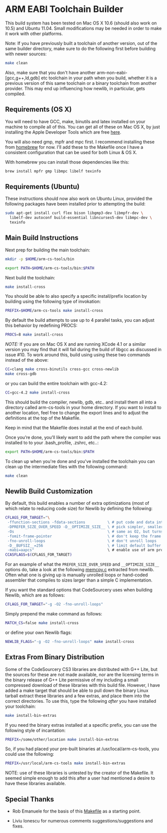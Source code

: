 ARM EABI Toolchain Builder
==========================

This build system has been tested on Mac OS X 10.6 (should also work
on 10.5) and Ubuntu 11.04.  Small modifications may be needed in order
to make it work with other platforms.

Note: If you have previously built a toolchain of another version, out
of the same builder directory, make sure to do the following first
before building with newer sources:

```bash
make clean
```

Also, make sure that you don't have another
arm-non-eabi-[gcc,g++,ld,gdb] etc toolchain in your path when you
build, whether it is a previous version of this same toolchain or a
binary toolchain from another provider.  This may end up influencing
how newlib, in particular, gets compiled.


Requirements (OS X)
-------------------

You will need to have GCC, make, binutils and latex installed on your machine
to compile all of this. You can get all of these on Mac OS X, by
just installing the Apple Developer Tools which are free
[here](http://developer.apple.com/Tools/).

You will also need gmp, mpfr and mpc first.  I recommend installing
these from [homebrew](https://github.com/mxcl/homebrew) for now.
I'll add these to the Makefile once I have a consistent configuration
that can be used for both Linux & OS X.

With homebrew you can install those dependencies like this:

```bash
brew install mpfr gmp libmpc libelf texinfo
```


Requirements (Ubuntu)
---------------------

These instructions should now also work on Ubuntu Linux, provided the
following packages have been installed prior to attempting the build:

```bash
sudo apt-get install curl flex bison libgmp3-dev libmpfr-dev \
  libelf-dev autoconf build-essential libncurses5-dev libmpc-dev \
  texinfo
```


Main Build Instructions
-----------------------

Next prep for building the main toolchain:

```bash
mkdir -p $HOME/arm-cs-tools/bin

export PATH=$HOME/arm-cs-tools/bin:$PATH
```

Next build the toolchain:

```bash
make install-cross
```

You should be able to also specify a specific install/prefix location
by building using the following type of invokation:

```bash
PREFIX=$HOME/arm-cs-tools make install-cross
```

By default the build attempts to use up to 4 parallel tasks, you can
adjust this behavior by redefining PROCS:

```bash
PROCS=8 make install-cross
```

*NOTE:* If you are on Mac OS X and are running XCode 4.1 or a similar
 version you may find that it will fail during the build of libgcc as
 discussed in issue #10.  To work around this, build using using these
 two commands instead of the above:

```bash
CC=clang make cross-binutils cross-gcc cross-newlib
make cross-gdb
```

or you can build the entire toolchain with gcc-4.2:

```bash
CC=gcc-4.2 make install-cross
```


This should build the compiler, newlib, gdb, etc.. and install them all into a
directory called arm-cs-tools in your home directory. If you want to install
to another location, feel free to change the export lines and to adjust the
definitions at the top of the Makefile.

Keep in mind that the Makefile does install at the end of each build.

Once you’re done, you’ll likely want to add the path where the compiler was
installed to to your .bash_profile, .zshrc, etc..:

```bash
export PATH=$HOME/arm-cs-tools/bin:$PATH
```

To clean up when you're done and you've installed the toolchain you
can clean up the intermediate files with the following command:

```bash
make clean
```

Newlib Build Customization
--------------------------

By default, this build enables a number of extra optimizations (most
of which relate to reducing code size) for Newlib by defining the
following:

```bash
CFLAGS_FOR_TARGET="\
 -ffunction-sections -fdata-sections          \ # put code and data into separate sections allowing for link-time
 -DPREFER_SIZE_OVER_SPEED -D__OPTIMIZE_SIZE__ \ # pick simpler, smaller code over larger optimized code
 -Os                                          \ # same as O2, but turns off optimizations that would increase code size
 -fomit-frame-pointer                         \ # don't keep the frame pointer in a register for functions that don't need one
 -fno-unroll-loops                            \ # don't unroll loops
 -D__BUFSIZ__=256                             \ # limit default buffer size to 256 rather than 1024
 -mabi=aapcs"                                 \ # enable use of arm procedure call standard (not sure if this is needed any more)
CCASFLAGS=$(CFLAGS_FOR_TARGET)
```

For an example of what the ```PREFER_SIZE_OVER_SPEED``` and
```__OPTIMIZE_SIZE__``` options do, take a look at the following
[memcpy.c](https://gist.github.com/1636109) extracted from
newlib. Often what one is giving up is manually unrolled loops or
hand-coded assembler that compiles to sizes larger than a simple C
implementation.


If you want the standard options that CodeSourcery uses when building
Newlib, which are as follows:

```bash
CFLAGS_FOR_TARGET="-g -O2 -fno-unroll-loops"
```

Simply prepend the make command as follows:

```bash
MATCH_CS=false make install-cross
```

or define your own Newlib flags:

```bash
NEWLIB_FLAGS="-g -O2 -fno-unroll-loops" make install-cross
```

Extras From Binary Distribution
-------------------------------

Some of the CodeSourcery CS3 libraries are distributed with G++ Lite,
but the sources for these are not made available, nor are the
licensing terms in the binary release of G++ Lite permissive of my
including a small compressed download of these libraries with this
build file.  However, I have added a make target that should be able
to pull down the binary Linux tarball extract these libraries and a
few extras, and place them into the correct directories.  To use this,
type the following *after* you have installed your toolchain:

```bash
make install-bin-extras
```

If you need the binary extras installed at a specific prefix, you can
use the following style of incantation:

```bash
PREFIX=/some/other/location make install-bin-extras
```

So, if you had placed your pre-built binaries at
/usr/local/arm-cs-tools, you could use the following:

```bash
PREFIX=/usr/local/arm-cs-tools make install-bin-extras
```

NOTE: use of these libraries is untested by the creator of the
Makefile.  It seemed simple enough to add this after a user had
mentioned a desire to have these libraries available.


Special Thanks
--------------

 * Rob Emanuele for the basis of this
   [Makefile](http://elua-development.2368040.n2.nabble.com/Building-GCC-for-Cortex-td2421927.html)
   as a starting point.

 * Liviu Ionescu for numerous comments suggestions/suggestions and fixes.
